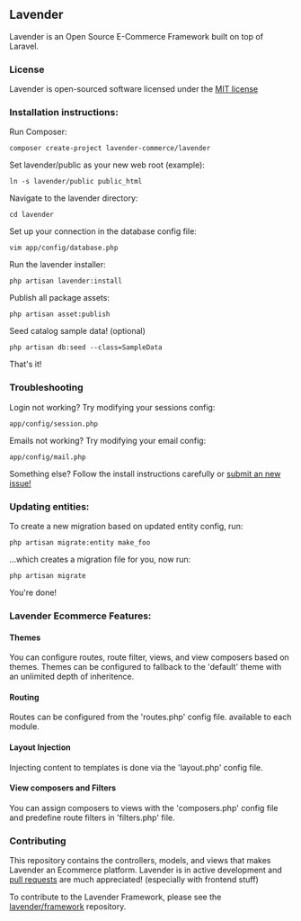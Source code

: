 ## Lavender

Lavender is an Open Source E-Commerce Framework built on top of Laravel.

### License

Lavender is open-sourced software licensed under the [MIT license](http://opensource.org/licenses/MIT)

### Installation instructions:

Run Composer:

    composer create-project lavender-commerce/lavender

Set lavender/public as your new web root (example):

    ln -s lavender/public public_html

Navigate to the lavender directory:

    cd lavender
    
Set up your connection in the database config file:

    vim app/config/database.php

Run the lavender installer:

    php artisan lavender:install
    
Publish all package assets:

    php artisan asset:publish
    
Seed catalog sample data! (optional)

    php artisan db:seed --class=SampleData

That's it!


### Troubleshooting
Login not working? Try modifying your sessions config:

    app/config/session.php

Emails not working? Try modifying your email config:

    app/config/mail.php

Something else? Follow the install instructions carefully or [submit an new issue!](https://github.com/lavender/lavender/issues/new)


### Updating entities:

To create a new migration based on updated entity config, run:

    php artisan migrate:entity make_foo

...which creates a migration file for you, now run:

    php artisan migrate

You're done!


### Lavender Ecommerce Features:

#### Themes

You can configure routes, route filter, views, and view composers based on themes. Themes can be configured to fallback to the 'default' theme with an unlimited depth of inheritence.

#### Routing

Routes can be configured from the 'routes.php' config file. available to each module. 

#### Layout Injection

Injecting content to templates is done via the 'layout.php' config file. 

#### View composers and Filters

You can assign composers to views with the 'composers.php' config file and predefine route filters in 'filters.php' file.


### Contributing

This repository contains the controllers, models, and views that makes Lavender an Ecommerce platform. Lavender is in active development and [pull requests](https://github.com/lavender/lavender/pulls) are much appreciated! (especially with frontend stuff)

To contribute to the Lavender Framework, please see the [lavender/framework](https://github.com/lavender/framework) repository.
